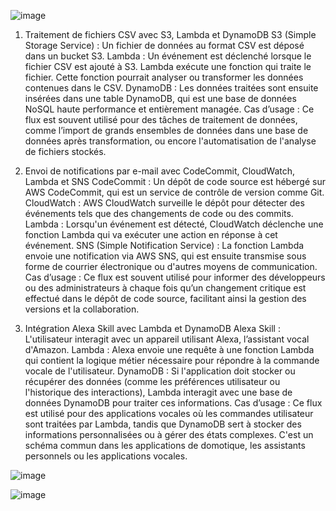 ![image](https://github.com/user-attachments/assets/f3f0c881-6e2d-4c35-9b31-5a9383f42011)


1. Traitement de fichiers CSV avec S3, Lambda et DynamoDB
S3 (Simple Storage Service) : Un fichier de données au format CSV est déposé dans un bucket S3.
Lambda : Un événement est déclenché lorsque le fichier CSV est ajouté à S3. Lambda exécute une fonction qui traite le fichier. Cette fonction pourrait analyser ou transformer les données contenues dans le CSV.
DynamoDB : Les données traitées sont ensuite insérées dans une table DynamoDB, qui est une base de données NoSQL haute performance et entièrement managée.
Cas d’usage : Ce flux est souvent utilisé pour des tâches de traitement de données, comme l’import de grands ensembles de données dans une base de données après transformation, ou encore l'automatisation de l'analyse de fichiers stockés.

2. Envoi de notifications par e-mail avec CodeCommit, CloudWatch, Lambda et SNS
CodeCommit : Un dépôt de code source est hébergé sur AWS CodeCommit, qui est un service de contrôle de version comme Git.
CloudWatch : AWS CloudWatch surveille le dépôt pour détecter des événements tels que des changements de code ou des commits.
Lambda : Lorsqu'un événement est détecté, CloudWatch déclenche une fonction Lambda qui va exécuter une action en réponse à cet événement.
SNS (Simple Notification Service) : La fonction Lambda envoie une notification via AWS SNS, qui est ensuite transmise sous forme de courrier électronique ou d'autres moyens de communication.
Cas d’usage : Ce flux est souvent utilisé pour informer des développeurs ou des administrateurs à chaque fois qu’un changement critique est effectué dans le dépôt de code source, facilitant ainsi la gestion des versions et la collaboration.

3. Intégration Alexa Skill avec Lambda et DynamoDB
Alexa Skill : L'utilisateur interagit avec un appareil utilisant Alexa, l’assistant vocal d'Amazon.
Lambda : Alexa envoie une requête à une fonction Lambda qui contient la logique métier nécessaire pour répondre à la commande vocale de l'utilisateur.
DynamoDB : Si l'application doit stocker ou récupérer des données (comme les préférences utilisateur ou l'historique des interactions), Lambda interagit avec une base de données DynamoDB pour traiter ces informations.
Cas d’usage : Ce flux est utilisé pour des applications vocales où les commandes utilisateur sont traitées par Lambda, tandis que DynamoDB sert à stocker des informations personnalisées ou à gérer des états complexes. C'est un schéma commun dans les applications de domotique, les assistants personnels ou les applications vocales.


![image](https://github.com/user-attachments/assets/4700ce77-7917-42fc-9b7d-12e1c45b62aa)




![image](https://github.com/user-attachments/assets/0505d53c-2f20-42e7-9618-1487fb867612)



